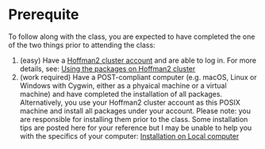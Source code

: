 # Prerequite

To follow along with the class, you are expected to have completed the
one of the two things prior to attending the class:

1. (easy) Have a [Hoffman2 cluster
   account](https://www.hoffman2.idre.ucla.edu/getting-started/#newuser) and are
   able to log in.  For more details, see: [Using the packages on Hoffman2
   cluster](pre-h2.md)
2. (work required) Have a POST-compliant computer (e.g. macOS, Linux or Windows
   with Cygwin, either as a phyaical machine or a virtual machine) and have
   completed the installation of all packages. Alternatively, you use your
   Hoffman2 cluster account as this POSIX machine and install all packages under
   your account. Please note: you are responsible for installing them prior to
   the class. Some installation tips are posted here for your reference but I
   may be unable to help you with the specifics of your computer: [Installation
   on Local computer](pre-local-install.md)



